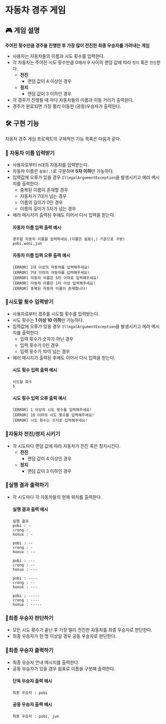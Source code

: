 # 자동차 경주 게임

## 🎮 게임 설명
**주어진 횟수만큼 경주을 진행한 후 가장 많이 전진한 최종 우승자를 가려내는 게임**
* 사용자는 자동차들의 이름과 시도 횟수를 입력한다.
* 각 자동차는 주어진 시도 횟수만큼 0에서 9 사이의 랜덤 값에 따라 `정지` 혹은 `전진`한다.
  * **전진**
    * 랜덤 값이 4 이상인 경우
  * **정지**
    * 랜덤 값이 3 이하인 경우
* 각 경주가 진행될 때 마다 자동차들의 이름과 이동 거리가 출력된다.
* 경주가 완료되면 가장 멀리 이동한 (공동)우승자가 출력된다.

## 🛠️ 구현 기능
자동차 경주 게임 프로젝트의 구체적인 기능 목록은 다음과 같다.

### 📍 자동차 이름 입력받기
* 사용자로부터 n대의 자동차를 입력받는다.
* 자동차 이름은 `쉼표(,)`로 구분하며 **5자 이하**만 가능하다.
* 입력값에 오류가 있을 경우 `IllegalArgumentException`을 발생시키고 에러 메시지를 출력한다.
  * 중복된 이름이 존재할 경우
  * 자동차가 7대가 넘는 경우
  * 이름의 길이가 0인 경우
  * 이름의 길이가 5자가 넘는 경우
* 에러 메시지가 출력된 후에도 이어서 다시 입력을 받는다.
  #### 자동차 이름 입력 출력 예시
  ```text
  경주할 자동차 이름을 입력하세요.(이름은 쉼표(,) 기준으로 구분)
  pobi,woni,jun
  ``` 
  #### 자동차 이름 입력 오류 출력 예시
  ```text
  [ERROR] 1대 이상의 자동차를 입력해주세요!
  [ERROR] 7대 이하의 자동차를 입력해주세요!
  [ERROR] 자동차 이름은 5자 이하로 입력해주세요!
  [ERROR] 자동차 이름은 1자 이상 입력해주세요!
  [ERROR] 중복된 자동차 이름이 존재합니다!
  ```

### 📍시도할 횟수 입력받기
* 사용자로부터 경주를 시도할 횟수를 입력받는다.
* 시도 횟수는 **1 이상 10 이하**만 가능하다.
* 입력값에 오류가 있을 경우 `IllegalArgumentException`을 발생시키고 에러 메시지를 출력한다.
  * 입력 횟수가 숫자가 아닌 경우
  * 입력 횟수가 0인 경우
  * 입력 횟수가 10이 넘는 경우
* 에러 메시지가 출력된 후에도 이어서 다시 입력을 받는다.
  #### 시도 횟수 입력 출력 예시 
  ```text
  시도할 회수
  5
  ```
  #### 시도 횟수 입력 오류 출력 예시
  ```text
  [ERROR] 1 이상의 시도 횟수를 입력해주세요!
  [ERROR] 10 이하의 시도 횟수를 입력해주세요!
  [ERROR] 시도 횟수는 숫자로 입력해주세요!
  ```

### 📍자동차 전진/정지 시키기
* 각 시도마다 랜덤 값에 따라 자동차가 전진 혹은 정지시킨다.
  * **전진**
    * 랜덤 값이 4 이상인 경우
  * **정지**
    * 랜덤 값이 3 이하인 경우

### 📍실행 결과 출력하기
* 각 시도마다 각 자동차들의 현재 위치를 출력한다.
  #### 실행 결과 출력 예시
  ```text
  실행 결과
  pobi : -
  crong :
  honux : -
  
  pobi : --
  crong : -
  honux : --
  
  pobi : ---
  crong : --
  honux : ---
  
  pobi : ----
  crong : --
  honux : ---
  
  pobi : -----
  crong : ----
  honux : -----
  ```
### 📍최종 우승자 판단하기
* 모든 시도 횟수가 끝난 후 가장 멀리 전진한 자동차를 최종 우승자로 판단한다.
* 최종 우승자가 한 명 이상일 경우 공동 우승자로 판단한다.

### 📍최종 우승자 출력하기
* 최종 우승자 안내 메시지를 출력한다.
* 공동 우승자가 있을 경우 쉼표로 이름을 구분해 출력한다.
  #### 단독 우승자 출력 예시 
  ```text
  최종 우승자 : pobi
  ```
  #### 공동 우승자 출력 예시
  ```text
  최종 우승자 : pobi, jun
  ```

